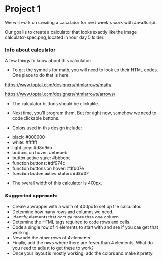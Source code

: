 # Project 1
We will work on creating a calculator for next week's work with JavaScript.

Our goal is to create a calculator that looks exactly like the image calculator-spec.png, located in your day 5 folder.

### Info about calculator
A few things to know about this calculator:

* To get the symbols for math, you will need to look up their HTML codes. One place to do that is here:

https://www.toptal.com/designers/htmlarrows/math/

https://www.toptal.com/designers/htmlarrows/arrows/

* The calculator buttons should be clickable. 
* Next time, you'll program them. But for right now, somehow we need to code clickable buttons.

* Colors used in this design include:

- black: #000000
- white: #ffffff
- light grey: #d8d9db
- buttons on hover: #ebebeb
- button active state: #bbbcbe
- function buttons: #df974c
- function buttons on hover: #dfb07e
- function button active state: #dd8d37

* The overall width of this calculator is 400px.

### Suggested approach:
* Create a wrapper with a width of 400px to set up the calculator.
* Determine how many rows and columns we need.
* Identify elements that occupy more than one column.
* Determine the HTML tags required to code rows and cells.
* Code a single row of 4 elements to start with and see if you can get that working.
* Now add the other rows of 4 elements.
* Finally, add the rows where there are fewer than 4 elements. What do you need to adjust to get these to work?
* Once your layout is mostly working, add the colors and make it pretty.